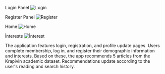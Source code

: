 Login Panel
![Login](https://github.com/1Developer1/Academic-article-classification-application-with-Fasttext-and-Nltk/assets/96293374/d49161db-152c-4ff2-b8e8-25b567f547d9)

Register Panel
![Register](https://github.com/1Developer1/Academic-article-classification-application-with-Fasttext-and-Nltk/assets/96293374/1127bae7-19ac-4254-8965-bee9b9079678)

Home
![Home](https://github.com/1Developer1/Academic-article-classification-application-with-Fasttext-and-Nltk/assets/96293374/f361fe4d-df14-40e0-8d03-e3c6a6a43b06)

İnterests
![İnterest](https://github.com/1Developer1/Academic-article-classification-application-with-Fasttext-and-Nltk/assets/96293374/41bbdf05-5289-430e-a754-9b16bd88cc4f)



The application features login, registration, and profile update pages. Users complete membership, log in, and register their demographic information and interests. Based on these, the app recommends 5 articles from the Krapivin academic dataset. Recommendations update according to the user's reading and search history.
